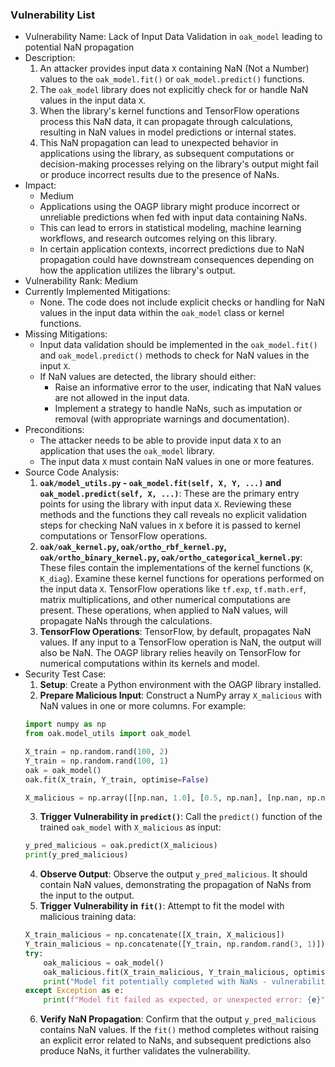 ### Vulnerability List

- Vulnerability Name: Lack of Input Data Validation in `oak_model` leading to potential NaN propagation
- Description:
    1. An attacker provides input data `X` containing NaN (Not a Number) values to the `oak_model.fit()` or `oak_model.predict()` functions.
    2. The `oak_model` library does not explicitly check for or handle NaN values in the input data `X`.
    3. When the library's kernel functions and TensorFlow operations process this NaN data, it can propagate through calculations, resulting in NaN values in model predictions or internal states.
    4. This NaN propagation can lead to unexpected behavior in applications using the library, as subsequent computations or decision-making processes relying on the library's output might fail or produce incorrect results due to the presence of NaNs.
- Impact:
    - Medium
    - Applications using the OAGP library might produce incorrect or unreliable predictions when fed with input data containing NaNs.
    - This can lead to errors in statistical modeling, machine learning workflows, and research outcomes relying on this library.
    - In certain application contexts, incorrect predictions due to NaN propagation could have downstream consequences depending on how the application utilizes the library's output.
- Vulnerability Rank: Medium
- Currently Implemented Mitigations:
    - None. The code does not include explicit checks or handling for NaN values in the input data within the `oak_model` class or kernel functions.
- Missing Mitigations:
    - Input data validation should be implemented in the `oak_model.fit()` and `oak_model.predict()` methods to check for NaN values in the input `X`.
    - If NaN values are detected, the library should either:
        - Raise an informative error to the user, indicating that NaN values are not allowed in the input data.
        - Implement a strategy to handle NaNs, such as imputation or removal (with appropriate warnings and documentation).
- Preconditions:
    - The attacker needs to be able to provide input data `X` to an application that uses the `oak_model` library.
    - The input data `X` must contain NaN values in one or more features.
- Source Code Analysis:
    1. **`oak/model_utils.py` - `oak_model.fit(self, X, Y, ...)` and `oak_model.predict(self, X, ...)`**: These are the primary entry points for using the library with input data `X`. Reviewing these methods and the functions they call reveals no explicit validation steps for checking NaN values in `X` before it is passed to kernel computations or TensorFlow operations.
    2. **`oak/oak_kernel.py`, `oak/ortho_rbf_kernel.py`, `oak/ortho_binary_kernel.py`, `oak/ortho_categorical_kernel.py`**: These files contain the implementations of the kernel functions (`K`, `K_diag`). Examine these kernel functions for operations performed on the input data `X`. TensorFlow operations like `tf.exp`, `tf.math.erf`, matrix multiplications, and other numerical computations are present. These operations, when applied to NaN values, will propagate NaNs through the calculations.
    3. **TensorFlow Operations**: TensorFlow, by default, propagates NaN values. If any input to a TensorFlow operation is NaN, the output will also be NaN. The OAGP library relies heavily on TensorFlow for numerical computations within its kernels and model.
- Security Test Case:
    1. **Setup**: Create a Python environment with the OAGP library installed.
    2. **Prepare Malicious Input**: Construct a NumPy array `X_malicious` with NaN values in one or more columns. For example:
    ```python
    import numpy as np
    from oak.model_utils import oak_model

    X_train = np.random.rand(100, 2)
    Y_train = np.random.rand(100, 1)
    oak = oak_model()
    oak.fit(X_train, Y_train, optimise=False)

    X_malicious = np.array([[np.nan, 1.0], [0.5, np.nan], [np.nan, np.nan]])
    ```
    3. **Trigger Vulnerability in `predict()`**: Call the `predict()` function of the trained `oak_model` with `X_malicious` as input:
    ```python
    y_pred_malicious = oak.predict(X_malicious)
    print(y_pred_malicious)
    ```
    4. **Observe Output**: Observe the output `y_pred_malicious`. It should contain NaN values, demonstrating the propagation of NaNs from the input to the output.
    5. **Trigger Vulnerability in `fit()`**: Attempt to fit the model with malicious training data:
    ```python
    X_train_malicious = np.concatenate([X_train, X_malicious])
    Y_train_malicious = np.concatenate([Y_train, np.random.rand(3, 1)]) # or Y_train extended with NaNs if applicable
    try:
        oak_malicious = oak_model()
        oak_malicious.fit(X_train_malicious, Y_train_malicious, optimise=True) # Optimise to propagate during training
        print("Model fit potentially completed with NaNs - vulnerability present")
    except Exception as e:
        print(f"Model fit failed as expected, or unexpected error: {e}")

    ```
    6. **Verify NaN Propagation**: Confirm that the output `y_pred_malicious` contains NaN values. If the `fit()` method completes without raising an explicit error related to NaNs, and subsequent predictions also produce NaNs, it further validates the vulnerability.